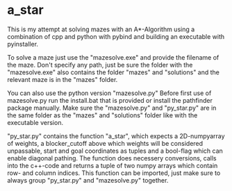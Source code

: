 # a_star
This is my attempt at solving mazes with an A*-Algorithm using a combination of cpp and python with pybind and building an executable with pyinstaller.

To solve a maze just use the "mazesolve.exe" and provide the filename of the maze.
Don't specify any path, just be sure the folder with the "mazesolve.exe" also contains the folder "mazes" and "solutions" and the relevant maze is in the "mazes" folder.

You can also use the python version "mazesolve.py"
Before first use of mazesolve.py run the install.bat that is provided or install the pathfinder package manually.
Make sure the "mazesolve.py" and "py_star.py" are in the same folder as the "mazes" and "solutions" folder like with the executable version.

"py_star.py" contains the function "a_star", which expects a 2D-numpyarray of weights, a blocker_cutoff above which weights will be considered unpassable, start and goal coordinates as tuples and a bool-flag which can enable diagonal pathing. 
The function does necessery conversions, calls into the c++-code and returns a tuple of two numpy arrays which contain row- and column indices.
This function can be imported, just make sure to always group "py_star.py" and "mazesolve.py" together.